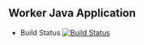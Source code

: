 ## Worker Java Application
* Build Status
[![Build Status](http://174.24.89.25:8080/buildStatus/icon?job=instavote%2Fworker-build)](http://174.24.89.25:8080/job/instavote/job/worker-build/)
